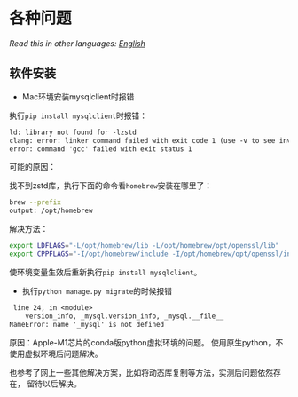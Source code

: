 # 各种问题

_Read this in other languages:_
[_English_](README.en-US.md)

## 软件安装

* Mac环境安装mysqlclient时报错

执行`pip install mysqlclient`时报错：

```txt
ld: library not found for -lzstd
clang: error: linker command failed with exit code 1 (use -v to see invocation)
error: command 'gcc' failed with exit status 1
```

可能的原因：

找不到zstd库，执行下面的命令看`homebrew`安装在哪里了：

```bash
brew --prefix
output: /opt/homebrew
```

解决方法：

```bash
export LDFLAGS="-L/opt/homebrew/lib -L/opt/homebrew/opt/openssl/lib"
export CPPFLAGS="-I/opt/homebrew/include -I/opt/homebrew/opt/openssl/include"
```

使环境变量生效后重新执行`pip install mysqlclient`。

* 执行`python manage.py migrate`的时候报错

```txt
 line 24, in <module>
    version_info, _mysql.version_info, _mysql.__file__
NameError: name '_mysql' is not defined
```

原因：Apple-M1芯片的conda版python虚拟环境的问题。
使用原生python，不使用虚拟环境后问题解决。

也参考了网上一些其他解决方案，比如将动态库复制等方法，实测后问题依然存在，
留待以后解决。
